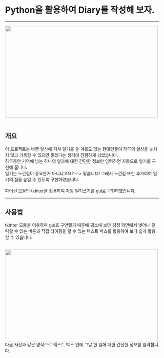 
# Python을 활용하여 **Diary**를 작성해 보자.
---

<img src = "https://user-images.githubusercontent.com/93086581/172560183-07fa6598-f3f5-4962-a026-a082d320a88d.png" width="500" height="300"/>

---

## 개요
이 프로젝트는 바쁜 일상에 지쳐 일기를 쓸 겨를도 없는 현대인들이 하루의 일상을 놓치지 않고 기록할 수 있으면 좋겠다는 생각에 진행하게 되었습니다.<br>
하루동안 기억에 남는 하나의 일과에 대한 간단한 정보만 입력하면 자동으로 일기를 구현해 줍니다.<br>
일기는 느낀점이 중요한거 아니냐고요? --> 맞습니다! 그래서 느낀점 또한 추가하여 일기의 질을 높일 수 있도록 구현하였습니다.<br>
<br>
파이썬 모듈인 tkinter을 활용하여 자동 일기쓰기를 gui로 구현하였습니다.


---

## 사용법

tkinter 모듈을 이용하여 gui로 구연했기 때문에 평소에 보던 검정 화면에서 벗어나 클릭할 수 있는 버튼과 직접 타이핑을 할 수 있는 텍스트 박스를 활용하여 보다 쉽게 활용할 수 있습니다.<br>
<br>

<img src = "https://user-images.githubusercontent.com/93086581/172654928-09c3b030-9907-457e-a39e-36081f2f1538.png" width="500" height="300"/>
<br>
다음 사진과 같은 양식으로 텍스트 박스 안에 그날 한 일에 대한 간단한 정보를 입력합니다.
